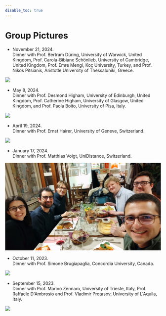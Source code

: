 ```yaml
---
disable_toc: true
---
```


# Group Pictures

- November 21, 2024. <br> Dinner with Prof. Bertram Düring, University of Warwick, United Kingdom, Prof. Carola-Bibiane Schönlieb, University of Cambridge, United Kingdom, Prof. Emre Mengi, Koç University, Turkey, and Prof. Nikos Pitsianis, Aristotle University of Thessaloniki, Greece.

![](img/CarolaEmreNikos.jpg)

- May 8, 2024. <br> Dinner with Prof. Desmond Higham, University of Edinburgh, United Kingdom, Prof. Catherine Higham, University of Glasgow, United Kingdom, and Prof. Paola Boito, University of Pisa, Italy.

![](img/DesCath.jpg)

- April 19, 2024. <br> Dinner with Prof. Ernst Hairer, University of Geneve, Switzerland.

![](img/Ernst.jpg)

- January 17, 2024. <br> Dinner with Prof. Matthias Voigt, UniDistance, Switzerland.

![](img/Matthias.jpg)

- October 11, 2023. <br> Dinner with Prof. Simone Brugiapaglia, Concordia University, Canada.

![](img/Simone.jpg)

- September 15, 2023. <br> Dinner with Prof. Marino Zennaro, University of Trieste, Italy, Prof. Raffaele D'Ambrosio and Prof. Vladimir Protasov, University of L'Aquila, Italy.

![](img/Marino.jpg)